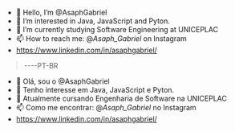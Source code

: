 - 👋 Hello, I’m @AsaphGabriel
- 👀 I’m interested in Java, JavaScript and Pyton.
- 🌱 I’m currently studying Software Engineering at UNICEPLAC
- 📫 How to reach me: @_Asaph_Gabriel_ on Instagram
- https://www.linkedin.com/in/asaphgabriel/
> ----PT-BR
- 👋 Olá, sou o @AsaphGabriel
- 👀 Tenho interesse em Java, JavaScript e Pyton.
- 🌱 Atualmente cursando Engenharia de Software na UNICEPLAC
- 📫 Como me encontrar: @_Asaph_Gabriel_ no Instagram
- https://www.linkedin.com/in/asaphgabriel/
<!---
AsaphGabriel/AsaphGabriel is a ✨ special ✨ repository because its `README.md` (this file) appears on your GitHub profile.
You can click the Preview link to take a look at your changes.
--->
